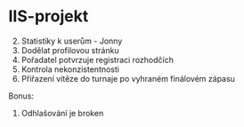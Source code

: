 # IIS-projekt

2) Statistiky k userům - Jonny
3) Dodělat profilovou stránku
4) Pořadatel potvrzuje registraci rozhodčích
5) Kontrola nekonzistentnosti
6) Přiřazení vítěze do turnaje po vyhraném finálovém zápasu

Bonus:
1) Odhlašování je broken
